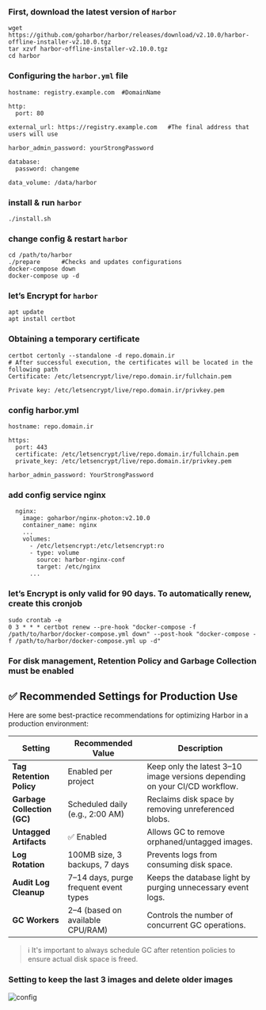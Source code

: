 ### First, download the latest version of `Harbor`
```
wget https://github.com/goharbor/harbor/releases/download/v2.10.0/harbor-offline-installer-v2.10.0.tgz
tar xzvf harbor-offline-installer-v2.10.0.tgz
cd harbor
```
### Configuring the `harbor.yml` file
```
hostname: registry.example.com  #DomainName

http:
  port: 80

external_url: https://registry.example.com   #The final address that users will use

harbor_admin_password: yourStrongPassword

database:
  password: changeme

data_volume: /data/harbor

```
### install & run `harbor`
```
./install.sh
```
### change config & restart `harbor`
```
cd /path/to/harbor
./prepare      #Checks and updates configurations
docker-compose down
docker-compose up -d

```
### let’s Encrypt for `harbor`
```
apt update
apt install certbot
``` 
### Obtaining a temporary certificate
```
certbot certonly --standalone -d repo.domain.ir
# After successful execution, the certificates will be located in the following path
Certificate: /etc/letsencrypt/live/repo.domain.ir/fullchain.pem

Private key: /etc/letsencrypt/live/repo.domain.ir/privkey.pem

```
### config harbor.yml
```
hostname: repo.domain.ir

https:
  port: 443
  certificate: /etc/letsencrypt/live/repo.domain.ir/fullchain.pem
  private_key: /etc/letsencrypt/live/repo.domain.ir/privkey.pem

harbor_admin_password: YourStrongPassword

```
### add config service nginx
```
  nginx:
    image: goharbor/nginx-photon:v2.10.0
    container_name: nginx
    ...
    volumes:
      - /etc/letsencrypt:/etc/letsencrypt:ro
      - type: volume
        source: harbor-nginx-conf
        target: /etc/nginx
      ...

```
### let’s Encrypt is only valid for 90 days. To automatically renew, create this cronjob
```
sudo crontab -e
0 3 * * * certbot renew --pre-hook "docker-compose -f /path/to/harbor/docker-compose.yml down" --post-hook "docker-compose -f /path/to/harbor/docker-compose.yml up -d"

```
### For disk management, Retention Policy and Garbage Collection must be enabled
## ✅ Recommended Settings for Production Use

Here are some best-practice recommendations for optimizing Harbor in a production environment:

| Setting                    | Recommended Value                          | Description                                                                 |
|----------------------------|--------------------------------------------|-----------------------------------------------------------------------------|
| **Tag Retention Policy**   | Enabled per project                        | Keep only the latest 3–10 image versions depending on your CI/CD workflow. |
| **Garbage Collection (GC)**| Scheduled daily (e.g., 2:00 AM)            | Reclaims disk space by removing unreferenced blobs.                         |
| **Untagged Artifacts**     | ✅ Enabled                                 | Allows GC to remove orphaned/untagged images.                               |
| **Log Rotation**           | 100MB size, 3 backups, 7 days              | Prevents logs from consuming disk space.                                    |
| **Audit Log Cleanup**      | 7–14 days, purge frequent event types      | Keeps the database light by purging unnecessary event logs.                 |
| **GC Workers**             | 2–4 (based on available CPU/RAM)           | Controls the number of concurrent GC operations.                            |

> ℹ️ It's important to always schedule GC after retention policies to ensure actual disk space is freed.
### Setting to keep the last 3 images and delete older images
![config](Practical-tools/images/project-policy.png)

